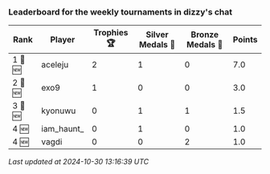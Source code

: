 ### Leaderboard for the weekly tournaments in dizzy's chat
| Rank | Player | Trophies 🏆 | Silver Medals 🥈 | Bronze Medals 🥉 | Points |
|------|--------|-------------|------------------|------------------|--------|
| 1 🥇 🆕| aceleju | 2 | 1 | 0 | 7.0 |
| 2 🥈 🆕| exo9 | 1 | 0 | 0 | 3.0 |
| 3 🥉 🆕| kyonuwu | 0 | 1 | 1 | 1.5 |
| 4 🆕| iam_haunt_ | 0 | 1 | 0 | 1.0 |
| 4 🆕| vagdi | 0 | 0 | 2 | 1.0 |

_Last updated at 2024-10-30 13:16:39 UTC_